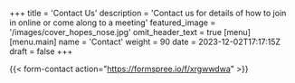 +++
title = 'Contact Us'
description = 'Contact us for details of how to join in online or come along to a meeting'
featured_image = '/images/cover_hopes_nose.jpg'
omit_header_text = true
[menu]
  [menu.main]
  name = 'Contact'
  weight = 90
date = 2023-12-02T17:17:15Z
draft = false
+++

{{< form-contact action="https://formspree.io/f/xrgwwdwa" >}}